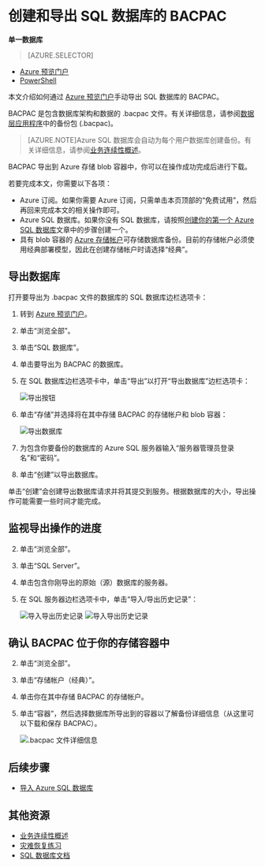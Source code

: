 <properties
	pageTitle="创建和导出 Azure SQL 数据库的 BACPAC"
	description="创建 Azure SQL 数据库的 BACPAC 并将其导出到 Azure 存储空间"
	services="sql-database"
	documentationCenter=""
	authors="stevestein"
	manager="jeffreyg"
	editor=""/>

<tags
	ms.service="sql-database"
	ms.date="09/05/2015"
	wacn.date=""/>


# 创建和导出 SQL 数据库的 BACPAC

**单一数据库**

> [AZURE.SELECTOR]
- [Azure 预览门户](/documentation/articles/sql-database-export)
- [PowerShell](/documentation/articles/sql-database-export-powershell)

本文介绍如何通过 [Azure 预览门户](https://portal.azure.com)手动导出 SQL 数据库的 BACPAC。

BACPAC 是包含数据库架构和数据的 .bacpac 文件。有关详细信息，请参阅[数据层应用程序](https://msdn.microsoft.com/library/ee210546.aspx)中的备份包 (.bacpac)。

> [AZURE.NOTE]Azure SQL 数据库会自动为每个用户数据库创建备份。有关详细信息，请参阅[业务连续性概述](/documentation/articles/sql-database-business-continuity)。


BACPAC 导出到 Azure 存储 blob 容器中，你可以在操作成功完成后进行下载。

若要完成本文，你需要以下各项：

- Azure 订阅。如果你需要 Azure 订阅，只需单击本页顶部的“免费试用”，然后再回来完成本文的相关操作即可。
- Azure SQL 数据库。如果你没有 SQL 数据库，请按照[创建你的第一个 Azure SQL 数据库](/documentation/articles/sql-database-get-started)文章中的步骤创建一个。
- 具有 blob 容器的 [Azure 存储帐户](/documentation/articles/storage-create-storage-account)可存储数据库备份。目前的存储帐户必须使用经典部署模型，因此在创建存储帐户时请选择“经典”。 


## 导出数据库

打开要导出为 .bacpac 文件的数据库的 SQL 数据库边栏选项卡：

1.	转到 [Azure 预览门户](https//:portal.azure.com)。
2.	单击“浏览全部”。
3.	单击“SQL 数据库”。
2.	单击要导出为 BACPAC 的数据库。
3.	在 SQL 数据库边栏选项卡中，单击“导出”以打开“导出数据库”边栏选项卡：

    ![导出按钮][1]

1.  单击“存储”并选择将在其中存储 BACPAC 的存储帐户和 blob 容器：

    ![导出数据库][2]

1.  为包含你要备份的数据库的 Azure SQL 服务器输入“服务器管理员登录名”和“密码”。
1.  单击“创建”以导出数据库。

单击“创建”会创建导出数据库请求并将其提交到服务。根据数据库的大小，导出操作可能需要一些时间才能完成。

## 监视导出操作的进度

2.	单击“浏览全部”。
3.	单击“SQL Server”。
2.	单击包含你刚导出的原始（源）数据库的服务器。
3.	在 SQL 服务器边栏选项卡中，单击“导入/导出历史记录”：

    ![导入导出历史记录][3] 
    ![导入导出历史记录][4]

## 确认 BACPAC 位于你的存储容器中

2.	单击“浏览全部”。
3.	单击“存储帐户（经典）”。
2.	单击你在其中存储 BACPAC 的存储帐户。
3.	单击“容器”，然后选择数据库所导出到的容器以了解备份详细信息（从这里可以下载和保存 BACPAC）。

    ![.bacpac 文件详细信息][5]


## 后续步骤

- [导入 Azure SQL 数据库](/documentation/articles/sql-database-import)



## 其他资源

- [业务连续性概述](/documentation/articles/sql-database-business-continuity)
- [灾难恢复练习](/documentation/articles/sql-database-disaster-recovery-drills)
- [SQL 数据库文档](https://azure.microsoft.com/documentation/services/sql-database/)


<!--Image references-->
[1]: ./media/sql-database-export/export.png
[2]: ./media/sql-database-export/export-blade.png
[3]: ./media/sql-database-export/export-history.png
[4]: ./media/sql-database-export/export-status.png
[5]: ./media/sql-database-export/bacpac-details.png

<!---HONumber=74-->